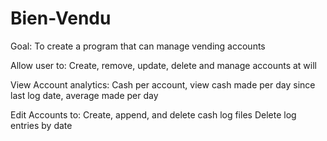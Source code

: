 # Bien-Vendu

Goal:
To create a program that can manage vending accounts

Allow user to:
Create, remove, update, delete and manage accounts at will

View Account analytics:
Cash per account, view cash made per day since last log date, average made per day

Edit Accounts to:
Create, append, and delete cash log files
Delete log entries by date

